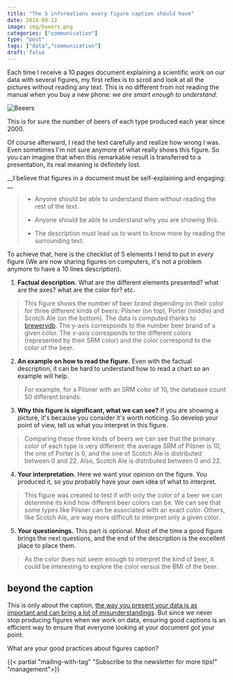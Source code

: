 ```yaml
---
title: "The 5 informations every figure caption should have"
date: 2018-09-12
image: img/beeers.png
categories: ["communication"]
type: "post"
tags: ["data","communication"]
draft: false
---
```


Each time I receive a 10 pages document explaining a scientific work on our data with several figures, my first reflex is to scroll and look at all the pictures without reading any text. This is no different from not reading the manual when you buy a new phone: _we are smart enough to understand_.

![Beeers](/img/beeers.png)

This is for sure the number of beers of each type produced each year since 2000.

Of course afterward, I read the text carefully and realize how wrong I was. Even sometimes I'm not sure anymore of what really shows this figure. So you can imagine that when this remarkable result is transferred to a presentation, its real meaning is definitely lost.

__I believe that figures in a document must be self-explaining and engaging: __

> - Anyone should be able to understand them without reading the rest of the text.
> 
> - Anyone should be able to understand why you are showing this.
> 
> - The description must lead us to want to know more by reading the surrounding text.

To achieve that, here is the checklist of 5 elements I tend to put in _every_ figure (We are now sharing figures on computers, it's not a problem anymore to have a 10 lines description).

1. __Factual description.__ What are the different elements presented? what are the axes? what are the color for? etc.

> This figure shows the number of beer brand depending on their color for three different kinds of beers: Pilsner (on top), Porter (middle) and Scotch Ale (on the bottom). The data is computed thanks to [brewerydb](http://www.brewerydb.com/). The y-axis corresponds to the number beer brand of a given color. The x-axis corresponds to the different colors (represented by their SRM color) and the color correspond to the color of the beer.

2. __An example on how to read the figure.__ Even with the factual description, it can be hard to understand how to read a chart so an example will help.

> For example, for a Pilsner with an SRM color of 10, the database count 50 different brands.

3. __Why this figure is significant, what we can see?__ If you are showing a picture, it's because you consider it's worth noticing. So develop your point of view, tell us what you interpret in this figure.

> Comparing these three kinds of beers we can see that the primary color of each type is very different: the average SRM of Pilsner is 10, the one of Porter is 0, and the one of Scotch Ale is distributed between 0 and 22. Also, Scotch Ale is distributed between 0 and 22.


4. __Your interpretation.__ Here we want your opinion on the figure. You produced it, so you probably have your own idea of what to interpret.

> This figure was created to test if with only the color of a beer we can determine its kind how different beer colors can be. We can see that some types like Pilsner can be associated with an exact color. Others, like Scotch Ale, are way more difficult to interpret only a given color.


5. __Your questionings.__ This part is optional. Most of the time a good figure brings the next questions, and the end of the description is the excellent place to place them.

> As the color does not seem enough to interpret the kind of beer, it could be interesting to explore the color versus the BMI of the beer.

## beyond the caption

This is only about the caption, [the way you present your data is as important and can bring a lot of misunderstandings](https://www.data-to-viz.com/caveats.html). But since we never stop producing figures when we work on data, ensuring good captions is an efficient way to ensure that everyone looking at your document got your point.

What are your good practices about figures caption?

{{< partial "mailing-with-tag" "Subscribe to the newsletter for more tips!" "management">}}

